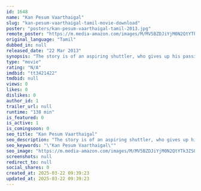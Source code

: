 ```yaml
---
id: 1648
name: "Kan Pesum Vaarthaigal"
slug: "kan-pesum-vaarthaigal-tamil-movie-download"
poster: "posters/kan-pesum-vaarthaigal-tamil-2013.jpg"
remote_poster: "https://m.media-amazon.com/images/M/MV5BZDJiYjM0N2QtYTk3ZS00ZDNjLTlmZGUtZmM3YzYyNWMyZjFhXkEyXkFqcGdeQXVyNTM3MDMyMDQ@._V1_SX300.jpg"
original_language: "Tamil"
dubbed_in: null
released_date: "22 Mar 2013"
synopsis: "The story is of an aspiring shuttler, who gives up his passion and takes a job in Singapore so that his parents can be proud of him. But what destiny has in stock for him is Kan Pesum Varthaigal in a nut shell."
type: "movie"
rating: "N/A"
imdbid: "tt3421422"
tmdbid: null
views: 0
likes: 0
dislikes: 0
author_id: 1
trailer_url: null
runtime: "138 min"
is_featured: 0
is_active: 1
is_comingsoon: 0
seo_title: "Kan Pesum Vaarthaigal"
seo_description: "The story is of an aspiring shuttler, who gives up his passion and takes a job in Singapore so that his parents can be proud of him. But what destiny has in stock for him is Kan Pesum Varthaigal in a nut shell."
seo_keywords: "\"Kan Pesum Vaarthaigal\""
seo_image: "https://m.media-amazon.com/images/M/MV5BZDJiYjM0N2QtYTk3ZS00ZDNjLTlmZGUtZmM3YzYyNWMyZjFhXkEyXkFqcGdeQXVyNTM3MDMyMDQ@._V1_SX300.jpg"
screenshots: null
redirect_to: null
social_shares: 0
created_at: 2025-03-22 09:39:23
updated_at: 2025-03-22 09:39:23
---
```


